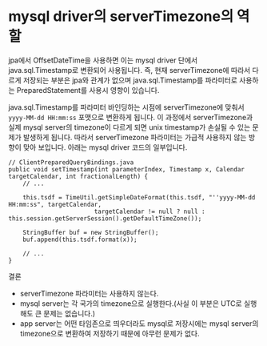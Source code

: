 # mysql driver의 serverTimezone의 역할

jpa에서 OffsetDateTime을 사용하면 이는 mysql driver 단에서 java.sql.Timestamp로 변환되어 사용됩니다.
즉, 현재 serverTimezone에 따라서 다르게 저장되는 부분은 jpa와 관계가 없으며 java.sql.Timestamp를 파라미터로 사용하는 PreparedStatement를 사용시 영향이 있습니다.

java.sql.Timestamp를 파라미터 바인딩하는 시점에 serverTimezone에 맞춰서 `yyyy-MM-dd HH:mm:ss` 포맷으로 변환하게 됩니다.
이 과정에서 serverTimezone과 실제 mysql server의 timezone이 다르게 되면 unix timestamp가 손실될 수 있는 문제가 발생하게 됩니다.
따라서 serverTimezone 파라미터는 가급적 사용하지 않는 방향이 맞아 보입니다.
아래는 mysql driver 코드의 일부입니다.

```
// ClientPreparedQueryBindings.java
public void setTimestamp(int parameterIndex, Timestamp x, Calendar targetCalendar, int fractionalLength) {
	// ...

	this.tsdf = TimeUtil.getSimpleDateFormat(this.tsdf, "''yyyy-MM-dd HH:mm:ss", targetCalendar,
	                    targetCalendar != null ? null : this.session.getServerSession().getDefaultTimeZone());

	StringBuffer buf = new StringBuffer();
	buf.append(this.tsdf.format(x));

	// ...
}
```

결론
* serverTimezone 파라미터는 사용하지 않는다.
* mysql server는 각 국가의 timezone으로 실행한다.(사실 이 부분은 UTC로 실행해도 큰 문제는 없습니다.)
* app server는 어떤 타임존으로 띄우더라도 mysql로 저장시에는 mysql server의 timezone으로 변환하여 저장하기 때문에 아무런 문제가 없다.
